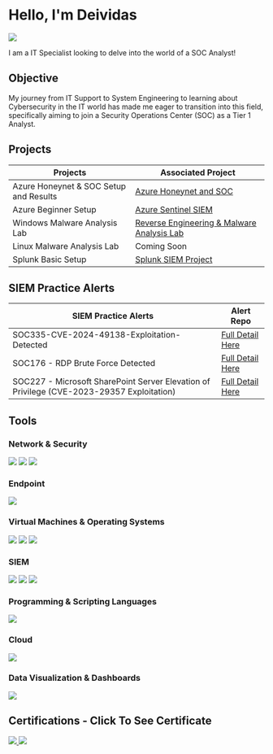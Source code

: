 
# Hello, I'm Deividas
<a href="https://www.linkedin.com/in/deividasterechovas">
    <img src="https://img.shields.io/badge/-LinkedIn-0072b1?&style=for-the-badge&logo=linkedin&logoColor=white" />
</a>



I am a IT Specialist looking to delve into the world of a SOC Analyst!

## Objective

My journey from IT Support to System Engineering to learning about Cybersecurity in the IT world has made me eager to transition into this field, specifically aiming to join a Security Operations Center (SOC) as a Tier 1 Analyst.

## Projects

| Projects                                      | Associated Project         |
|-----------------------------------------------|----------------------------|
| Azure Honeynet & SOC Setup and Results        | <a href="https://github.com/DeividasTerechovas/Azure-Honeynet-with-SOC-Setup">Azure Honeynet and SOC</a>|
| Azure Beginner Setup | <a href="https://github.com/DeividasTerechovas/Azure-Sentinel-SIEM">Azure Sentinel SIEM</a>|
|Windows Malware Analysis Lab| <a href="https://github.com/DeividasTerechovas/Windows-Malware-Analysis-Lab"> Reverse Engineering & Malware Analysis Lab</a> |
| Linux Malware Analysis Lab      | Coming Soon |
| Splunk Basic Setup                  | <a href="https://github.com/DeividasTerechovas/Splunk-SIEM-Project"> Splunk SIEM Project</a> |



## SIEM Practice Alerts

| SIEM Practice Alerts                                        | Alert Repo         |
|-----------------------------------------------|----------------------------|
|  SOC335-CVE-2024-49138-Exploitation-Detected         | <a href="https://github.com/DeividasTerechovas/SOC335-CVE-2024-49138-Exploitation-Detected">Full Detail Here</a>|
| SOC176 - RDP Brute Force Detected                    | <a href="https://github.com/DeividasTerechovas/SOC176-RDP-Brute-Force-Detected"> Full Detail Here</a>|
| SOC227 - Microsoft SharePoint Server Elevation of Privilege (CVE-2023-29357 Exploitation)                   | <a href="https://github.com/DeividasTerechovas/SOC227-Microsoft-SharePoint-Server-Elevation-of-Privilege-Possible-CVE-2023-29357-Exploitation"> Full Detail Here</a>|
## Tools

### Network & Security
<div>
    <img src="https://img.shields.io/badge/-Wireshark-1679A7?&style=for-the-badge&logo=Wireshark&logoColor=white" />
    <img src="https://img.shields.io/badge/-Firewall-FF0000?&style=for-the-badge&logo=security&logoColor=white" /> 
    <img src="https://img.shields.io/badge/-GeoIP-6A2D6B?&style=for-the-badge&logo=geo&logoColor=white" /> 
</div>

### Endpoint
<div>
    <img src="https://img.shields.io/badge/-Microsoft_Defender_for_Endpoint-00A4EF?&style=for-the-badge&logo=Microsoft&logoColor=white" />
</div>

### Virtual Machines & Operating Systems
<div>
    <img src="https://img.shields.io/badge/-Flare--VM-FF4500?&style=for-the-badge&logo=flask&logoColor=white" />
    <img src="https://img.shields.io/badge/-VirtualBox/VMware-FFA500?&style=for-the-badge&logo=virtualbox&logoColor=white" />
    <img src="https://img.shields.io/badge/-Windows_10-0078D6?&style=for-the-badge&logo=windows&logoColor=white" />
</div>

### SIEM
<div>
    <img src="https://img.shields.io/badge/-Microsoft_Sentinel-0078D4?&style=for-the-badge&logo=Microsoft&logoColor=white" />
    <img src="https://img.shields.io/badge/-Splunk-000000?&style=for-the-badge&logo=Splunk&logoColor=white" />
    <img src="https://img.shields.io/badge/-Elastic-005571?&style=for-the-badge&logo=Elastic&logoColor=white" />
</div>

### Programming & Scripting Languages
<div>
    <div> <img src="https://img.shields.io/badge/-SPL-000000?&style=for-the-badge&logo=Splunk&logoColor=white" /> </div>
</div>

### Cloud
<div>
  <img src="https://img.shields.io/badge/-Azure%20Sentinel-0078D4?&style=for-the-badge&logo=microsoftazure&logoColor=white" />
</div>

### Data Visualization & Dashboards
<div>
    <div> <img src="https://img.shields.io/badge/-Splunk_Dashboard-000000?&style=for-the-badge&logo=Splunk&logoColor=white" /> </div>
</div>

## Certifications - Click To See Certificate

<div>
  <a href="https://app.letsdefend.io/certificate/show/be04a9be-f595-4e23-abb4-5cf9ac8df046">
    <img src="https://img.shields.io/badge/-LetsDefend_SOC_Analyst_Learning_Path-000000?&style=for-the-badge&logo=LetsDefend&logoColor=white" />
  </a>
  <a href="https://app.letsdefend.io/certificate/show/f6c2454d-01e7-4ab4-9eb5-8ed46f177bae">
    <img src="https://img.shields.io/badge/-LetsDefend_Malware_Analysis_Skill_Path-000000?&style=for-the-badge&logo=LetsDefend&logoColor=white" />
  </a>
</div>


</div>
